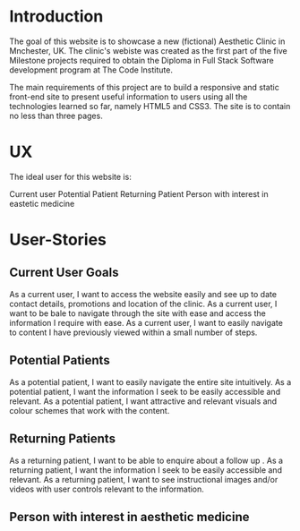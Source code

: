 # Introduction
The goal of this website is to showcase a new (fictional) Aesthetic Clinic in Mnchester, UK. The clinic's webiste was created as the first part of the five Milestone projects required to obtain the Diploma in Full Stack Software development program at The Code Institute.

The main requirements of this project are to build a responsive and static front-end site to present useful information to users using all the technologies learned so far, namely HTML5 and CSS3. The site is to contain no less than three pages.

# UX
The ideal user for this website is:

Current user
Potential Patient
Returning Patient
Person with interest in eastetic medicine 

# User-Stories

## Current User Goals

As a current user, I want to access the website easily and see up to date contact details, promotions and location of the clinic.
As a current user, I want to be bale to navigate through the site with ease and access the information I require with ease.
As a current user, I want to easily navigate to content I have previously viewed within a small number of steps.

## Potential Patients

As a potential patient, I want to easily navigate the entire site intuitively.
As a potential patient, I want the information I seek to be easily accessible and relevant.
As a potential patient, I want attractive and relevant visuals and colour schemes that work with the content.

## Returning Patients

As a returning patient, I want to be able to enquire about a follow up .
As a returning patient, I want the information I seek to be easily accessible and relevant.
As a returning patient, I want to see instructional images and/or videos with user controls relevant to the information.

## Person with interest in aesthetic medicine

